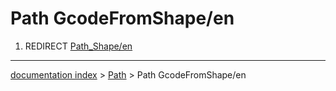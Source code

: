 # Path GcodeFromShape/en
1.  REDIRECT [Path\_Shape/en](Path_Shape/en.md)

---
[documentation index](../README.md) > [Path](Path_Workbench.md) > Path GcodeFromShape/en
